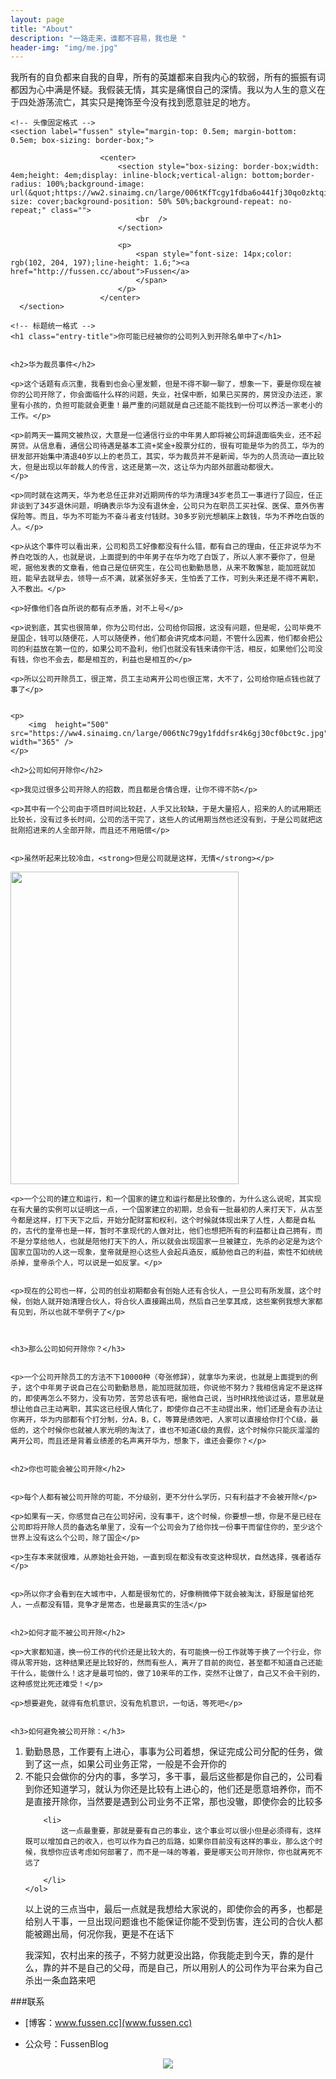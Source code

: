 ```yaml
---
layout: page
title: "About"
description: "一路走来，谁都不容易，我也是 "
header-img: "img/me.jpg"
---
```




 我所有的自负都来自我的自卑，所有的英雄都来自我内心的软弱，所有的振振有词都因为心中满是怀疑。我假装无情，其实是痛恨自己的深情。我以为人生的意义在于四处游荡流亡，其实只是掩饰至今没有找到愿意驻足的地方。


    <!-- 头像固定格式 -->
    <section label="fussen" style="margin-top: 0.5em; margin-bottom: 0.5em; box-sizing: border-box;">

                        <center>
                            <section style="box-sizing: border-box;width: 4em;height: 4em;display: inline-block;vertical-align: bottom;border-radius: 100%;background-image: url(&quot;https://ww2.sinaimg.cn/large/006tKfTcgy1fdba6o441fj30qo0zktqi.jpg&quot;);background-size: cover;background-position: 50% 50%;background-repeat: no-repeat;" class="">
                                <br  />
                            </section>

                            <p>
                                <span style="font-size: 14px;color: rgb(102, 204, 197);line-height: 1.6;"><a href="http://fussen.cc/about">Fussen</a>
                                </span>
                            </p>
                        </center>
      </section>




<!-- 文章内容固定格式 -->

<div class="entry-content">



    <!-- 标题统一格式 -->
    <h1 class="entry-title">你可能已经被你的公司列入到开除名单中了</h1>


    <h2>华为裁员事件</h2>

    <p>这个话题有点沉重，我看到也会心里发颤，但是不得不聊一聊了，想象一下，要是你现在被你的公司开除了，你会面临什么样的问题，失业，社保中断，如果已买房的，房贷没办法还，家里有小孩的，负担可能就会更重！最严重的问题就是自己还能不能找到一份可以养活一家老小的工作。</p>

    <p>前两天一篇网文被热议，大意是一位通信行业的中年男人即将被公司辞退面临失业，还不起房贷。从信息看，通信公司待遇是基本工资+奖金+股票分红的，很有可能是华为的员工，华为的研发部开始集中清退40岁以上的老员工，其实，华为裁员并不是新闻，华为的人员流动一直比较大，但是出现以年龄裁人的传言，这还是第一次，这让华为内部外部震动都很大。
    </p>

    <p>同时就在这两天，华为老总任正非对近期网传的华为清理34岁老员工一事进行了回应，任正非谈到了34岁退休问题，明确表示华为没有退休金，公司只为在职员工买社保、医保、意外伤害保险等。而且，华为不可能为不奋斗者支付钱财。30多岁别光想躺床上数钱，华为不养吃白饭的人。</p>

    <p>从这个事件可以看出来，公司和员工好像都没有什么错，都有自己的理由，任正非说华为不养白吃饭的人，也就是说，上面提到的中年男子在华为吃了白饭了，所以人家不要你了，但是呢，据他发表的文章看，他自己是位研究生，在公司也勤勤恳恳，从来不敢懈怠，能加班就加班，能早去就早去，领导一点不满，就紧张好多天，生怕丢了工作，可到头来还是不得不离职，入不敷出。</p>

    <p>好像他们各自所说的都有点矛盾，对不上号</p>

    <p>说到底，其实也很简单，你为公司付出，公司给你回报，这没有问题，但是呢，公司毕竟不是国企，钱可以随便花，人可以随便养，他们都会讲究成本问题，不管什么因素，他们都会把公司的利益放在第一位的，如果公司不盈利，他们也就没有钱来请你干活，相反，如果他们公司没有钱，你也不会去，都是相互的，利益也是相互的</p>
    
    <p>所以公司开除员工，很正常，员工主动离开公司也很正常，大不了，公司给你赔点钱也就了事了</p>


    <p>
        <img  height="500" src="https://ww4.sinaimg.cn/large/006tNc79gy1fddfsr4k6gj30cf0bct9c.jpg" width="365" />
    </p>

    <h2>公司如何开除你</h2>

    <p>我见过很多公司开除人的招数，而且都是合情合理，让你不得不防</p>

    <p>其中有一个公司由于项目时间比较赶，人手又比较缺，于是大量招人，招来的人的试用期还比较长，没有过多长时间，公司的活干完了，这些人的试用期当然也还没有到，于是公司就把这批刚招进来的人全部开除，而且还不用赔偿</p>


    <p>虽然听起来比较冷血，<strong>但是公司就是这样，无情</strong></p>


<p>
        <img  height="500" src="https://ww4.sinaimg.cn/large/006tNc79gy1fddfs9kavkj30by08hq2x.jpg" width="365" />
    </p>


    <p>一个公司的建立和运行，和一个国家的建立和运行都是比较像的，为什么这么说呢，其实现在有大量的实例可以证明这一点，一个国家建立的初期，总会有一批最初的人来打天下，从古至今都是这样，打下天下之后，开始分配财富和权利，这个时候就体现出来了人性，人都是自私的，古代的皇帝也是一样，暂时不拿现代的人做对比，他们也想把所有的利益都让自己拥有，而不是分享给他人，也就是陪他打天下的人，所以就会出现国家一旦被建立，先杀的必定是为这个国家立国功的人这一现象，皇帝就是担心这些人会起兵造反，威胁他自己的利益，索性不如统统杀掉，皇帝杀个人，可以说是一如反掌。</p>


    <p>现在的公司也一样，公司的创业初期都会有创始人还有合伙人，一旦公司有所发展，这个时候，创始人就开始清理合伙人，将合伙人直接踢出局，然后自己坐享其成，这些案例我想大家都有见到，所以也就不举例子了</p>



    <h3>那么公司如何开除你？</h3>


    <p>一个公司开除员工的方法不下10000种（夸张修辞），就拿华为来说，也就是上面提到的例子，这个中年男子说自己在公司勤勤恳恳，能加班就加班，你说他不努力？我相信肯定不是这样的，即使再怎么不努力，没有功劳，苦劳总该有吧，据他自己说，当时HR找他谈过话，意思就是想让他自己主动离职，其实这已经很人情化了，即使你自己不主动提出来，他们还是会有办法让你离开，华为内部都有个打分制，分A，B，C，等算是绩效吧，人家可以直接给你打个C级，最低的，这个时候你也就被人家光明的淘汰了，谁也不知道C级的真假，这个时候你只能灰溜溜的离开公司，而且还是背着业绩差的名声离开华为，想象下，谁还会要你？</p>


    <h2>你也可能会被公司开除</h2>


    <p>每个人都有被公司开除的可能，不分级别，更不分什么学历，只有利益才不会被开除</p>

    <p>如果有一天，你感觉自己在公司好闲，没有事干，这个时候，你要想一想，你是不是已经在公司即将开除人员的备选名单里了，没有一个公司会为了给你找一份事干而留住你的，至少这个世界上没有这么个公司，除了国企</p>

    <p>生存本来就很难，从原始社会开始，一直到现在都没有改变这种现状，自然选择，强者适存</p>


    <p>所以你才会看到在大城市中，人都是很匆忙的，好像稍微停下就会被淘汰，舒服是留给死人，一点都没有错，竞争才是常态，也是最真实的生活</p>


    <h2>如何才能不被公司开除</h2>

    <p>大家都知道，换一份工作的代价还是比较大的，有可能换一份工作就等于换了一个行业，你得从零开始，这种结果还是比较好的，然而有些人，离开了目前的岗位，甚至都不知道自己还能干什么，能做什么！这才是最可怕的，做了10来年的工作，突然不让做了，自己又不会干别的，这种感觉比死还难受！</p>

    <p>想要避免，就得有危机意识，没有危机意识，一句话，等死吧</p>


    <h3>如何避免被公司开除：</h3>


<ol>
        <li>
                勤勤恳恳，工作要有上进心，事事为公司着想，保证完成公司分配的任务，做到了这一点，如果公司业务正常，一般是不会开你的
            </li>
        <li>
            不能只会做你的分内的事，多学习，多干事，最后这些都是你自己的，公司看到你还知道学习，就认为你还是比较有上进心的，他们还是愿意培养你，而不是直接开除你，当然要是遇到公司业务不正常，那也没辙，即使你会的比较多
        </li>

        <li>
            这一点最重要，那就是要有自己的事业，这个事业可以很小但是必须得有，这样既可以增加自己的收入，也可以作为自己的后路，如果你目前没有这样的事业，那么这个时候，我想你应该考虑如何部署了，而不是一味的等着，要是哪天公司开除你，你也就离死不远了

        </li>
    </ol>


<p>以上说的三点当中，最后一点就是我想给大家说的，即使你会的再多，也都是给别人干事，一旦出现问题谁也不能保证你能不受到伤害，连公司的合伙人都能被踢出局，何况你我，更是不在话下</p>


<p>我深知，农村出来的孩子，不努力就更没出路，你我能走到今天，靠的是什么，靠的并不是自己的父母，而是自己，所以用别人的公司作为平台来为自己杀出一条血路来吧</p>

  

</div>



###联系

- [博客：www.fussen.cc](www.fussen.cc)


- 公众号：FussenBlog


<center>
    <p><img src="https://ww1.sinaimg.cn/large/006tKfTcgy1fda6q57bp8j3076076aaj.jpg" align="center"></p>
</center>






